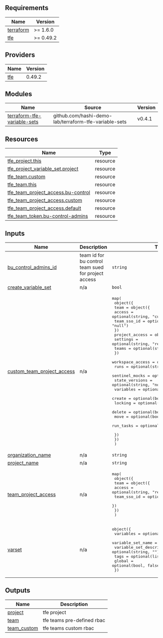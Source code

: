 ## Requirements

| Name | Version |
|------|---------|
| <a name="requirement_terraform"></a> [terraform](#requirement\_terraform) | >= 1.6.0 |
| <a name="requirement_tfe"></a> [tfe](#requirement\_tfe) | >= 0.49.2 |

## Providers

| Name | Version |
|------|---------|
| <a name="provider_tfe"></a> [tfe](#provider\_tfe) | 0.49.2 |

## Modules

| Name | Source | Version |
|------|--------|---------|
| <a name="module_terraform-tfe-variable-sets"></a> [terraform-tfe-variable-sets](#module\_terraform-tfe-variable-sets) | github.com/hashi-demo-lab/terraform-tfe-variable-sets | v0.4.1 |

## Resources

| Name | Type |
|------|------|
| [tfe_project.this](https://registry.terraform.io/providers/hashicorp/tfe/latest/docs/resources/project) | resource |
| [tfe_project_variable_set.project](https://registry.terraform.io/providers/hashicorp/tfe/latest/docs/resources/project_variable_set) | resource |
| [tfe_team.custom](https://registry.terraform.io/providers/hashicorp/tfe/latest/docs/resources/team) | resource |
| [tfe_team.this](https://registry.terraform.io/providers/hashicorp/tfe/latest/docs/resources/team) | resource |
| [tfe_team_project_access.bu-control](https://registry.terraform.io/providers/hashicorp/tfe/latest/docs/resources/team_project_access) | resource |
| [tfe_team_project_access.custom](https://registry.terraform.io/providers/hashicorp/tfe/latest/docs/resources/team_project_access) | resource |
| [tfe_team_project_access.default](https://registry.terraform.io/providers/hashicorp/tfe/latest/docs/resources/team_project_access) | resource |
| [tfe_team_token.bu-control-admins](https://registry.terraform.io/providers/hashicorp/tfe/latest/docs/resources/team_token) | resource |

## Inputs

| Name | Description | Type | Default | Required |
|------|-------------|------|---------|:--------:|
| <a name="input_bu_control_admins_id"></a> [bu\_control\_admins\_id](#input\_bu\_control\_admins\_id) | team id for bu control team sued for project access | `string` | n/a | yes |
| <a name="input_create_variable_set"></a> [create\_variable\_set](#input\_create\_variable\_set) | n/a | `bool` | `false` | no |
| <a name="input_custom_team_project_access"></a> [custom\_team\_project\_access](#input\_custom\_team\_project\_access) | n/a | <pre>map(<br>    object({<br>      team = object({<br>        access      = optional(string, "custom")<br>        team_sso_id = optional(string, "null")<br>      })<br>      project_access = object({<br>        settings = optional(string, "read")<br>        teams    = optional(string, "none")<br>      })<br>      workspace_access = object({<br>        runs           = optional(string, "read")<br>        sentinel_mocks = optional(string, "none")<br>        state_versions = optional(string, "none")<br>        variables      = optional(string, "none")<br>        create         = optional(bool, false)<br>        locking        = optional(bool, false)<br>        delete         = optional(bool, false)<br>        move           = optional(bool, false)<br>        run_tasks      = optional(bool, false)<br><br>      })<br>    })<br>  )</pre> | n/a | yes |
| <a name="input_organization_name"></a> [organization\_name](#input\_organization\_name) | n/a | `string` | n/a | yes |
| <a name="input_project_name"></a> [project\_name](#input\_project\_name) | n/a | `string` | n/a | yes |
| <a name="input_team_project_access"></a> [team\_project\_access](#input\_team\_project\_access) | n/a | <pre>map(<br>    object({<br>      team = object({<br>        access      = optional(string, "read")<br>        team_sso_id = optional(string, null)<br>      })<br>    })<br>  )</pre> | n/a | yes |
| <a name="input_varset"></a> [varset](#input\_varset) | n/a | <pre>object({<br>    variables                = optional(map(any), {})<br>    variable_set_name        = optional(string)<br>    variable_set_description = optional(string, "")<br>    tags                     = optional(list(string), [])<br>    global                   = optional(bool, false)<br>  })</pre> | n/a | yes |

## Outputs

| Name | Description |
|------|-------------|
| <a name="output_project"></a> [project](#output\_project) | tfe project |
| <a name="output_team"></a> [team](#output\_team) | tfe teams pre-defined rbac |
| <a name="output_team_custom"></a> [team\_custom](#output\_team\_custom) | tfe teams custom rbac |

